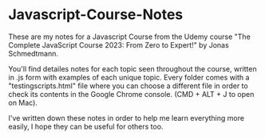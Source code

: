 # Javascript-Course-Notes
These are my notes for a Javascript Course from the Udemy course "The Complete JavaScript Course 2023: From Zero to Expert!" by Jonas Schmedtmann.

You'll find detailes notes for each topic seen throughout the course, written in .js form with examples of each unique topic. 
Every folder comes with a "testingscripts.html" file where you can choose a different file in order to check its contents in the Google Chrome console. (CMD + ALT + J to open on Mac).

I've written down these notes in order to help me learn everything more easily, I hope they can be useful for others too.
